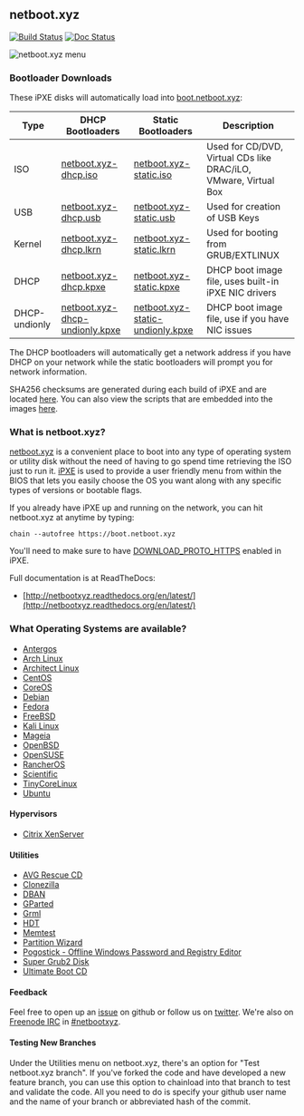 ## netboot.xyz

[![Build Status](https://travis-ci.org/antonym/netboot.xyz.svg?branch=master)](https://travis-ci.org/antonym/netboot.xyz) [![Doc Status](https://readthedocs.org/projects/netbootxyz/badge/?version=latest)](https://readthedocs.org/projects/netbootxyz)

![netboot.xyz menu](http://netbootxyz.readthedocs.org/en/latest/img/netboot.xyz.gif)

### Bootloader Downloads

These iPXE disks will automatically load into [boot.netboot.xyz](https://boot.netboot.xyz):

| Type | DHCP Bootloaders | Static Bootloaders | Description |
|------|------------------|--------------------|-------------|
|ISO| [netboot.xyz-dhcp.iso](https://boot.netboot.xyz/ipxe/netboot.xyz-dhcp.iso)| [netboot.xyz-static.iso](https://boot.netboot.xyz/ipxe/netboot.xyz-static.iso) | Used for CD/DVD, Virtual CDs like DRAC/iLO, VMware, Virtual Box|
|USB| [netboot.xyz-dhcp.usb](https://boot.netboot.xyz/ipxe/netboot.xyz-dhcp.usb) | [netboot.xyz-static.usb](https://boot.netboot.xyz/ipxe/netboot.xyz-static.usb) | Used for creation of USB Keys|
|Kernel| [netboot.xyz-dhcp.lkrn](https://boot.netboot.xyz/ipxe/netboot.xyz-dhcp.lkrn) | [netboot.xyz-static.lkrn](https://boot.netboot.xyz/ipxe/netboot.xyz-static.lkrn) | Used for booting from GRUB/EXTLINUX|
|DHCP| [netboot.xyz-dhcp.kpxe](https://boot.netboot.xyz/ipxe/netboot.xyz-dhcp.kpxe) | [netboot.xyz-static.kpxe](https://boot.netboot.xyz/ipxe/netboot.xyz-static.kpxe) | DHCP boot image file, uses built-in iPXE NIC drivers|
|DHCP-undionly|[netboot.xyz-dhcp-undionly.kpxe](https://boot.netboot.xyz/ipxe/netboot.xyz-dhcp-undionly.kpxe) | [netboot.xyz-static-undionly.kpxe](https://boot.netboot.xyz/ipxe/netboot.xyz-static-undionly.kpxe) | DHCP boot image file, use if you have NIC issues|

The DHCP bootloaders will automatically get a network address if you have DHCP on your network while the static bootloaders will prompt you for network information.

SHA256 checksums are generated during each build of iPXE and are located [here](https://boot.netboot.xyz/ipxe/netboot.xyz-sha256-checksums.txt).  You can also view the scripts that are embedded into the images [here](https://github.com/antonym/netboot.xyz/tree/master/ipxe/disks).

### What is netboot.xyz?

[netboot.xyz](http://www.netboot.xyz) is a convenient place to boot into any type of operating system or utility disk without the need of having to go spend time retrieving the ISO just to run it.  [iPXE](http://ipxe.org/) is used to provide a user friendly menu from within the BIOS that lets you easily choose the OS you want along with any specific types of versions or bootable flags.

If you already have iPXE up and running on the network, you can hit netboot.xyz at anytime by typing:

    chain --autofree https://boot.netboot.xyz

You'll need to make sure to have [DOWNLOAD_PROTO_HTTPS](https://github.com/ipxe/ipxe/blob/master/src/config/general.h#L56) enabled in iPXE.

Full documentation is at ReadTheDocs:
* [http://netbootxyz.readthedocs.org/en/latest/](http://netbootxyz.readthedocs.org/en/latest/)

### What Operating Systems are available?

* [Antergos](https://antergos.com)
* [Arch Linux](https://www.archlinux.org)
* [Architect Linux](http://sourceforge.net/projects/architect-linux)
* [CentOS](https://centos.org)
* [CoreOS](https://coreos.com/)
* [Debian](https://debian.org)
* [Fedora](https://fedoraproject.org)
* [FreeBSD](https://freebsd.org)
* [Kali Linux](https://www.kali.org)
* [Mageia](http://www.mageia.org)
* [OpenBSD](http://openbsd.org)
* [OpenSUSE](http://opensuse.org)
* [RancherOS](http://rancher.com/rancher-os/)
* [Scientific](http://scientificlinux.org)
* [TinyCoreLinux](http://distro.ibiblio.org/tinycorelinux/)
* [Ubuntu](http://www.ubuntu.com/)

#### Hypervisors

* [Citrix XenServer](http://xenserver.org)

#### Utilities

* [AVG Rescue CD](http://www.avg.com/us-en/avg-rescue-cd)
* [Clonezilla](http://www.clonezilla.org/)
* [DBAN](http://www.dban.org/)
* [GParted](http://gparted.org)
* [Grml](http://grml.org)
* [HDT](http://www.hdt-project.org/)
* [Memtest](http://www.memtest.org/)
* [Partition Wizard](http://www.partitionwizard.com)
* [Pogostick - Offline Windows Password and Registry Editor](http://pogostick.net/~pnh/ntpasswd)
* [Super Grub2 Disk](http://www.supergrubdisk.org)
* [Ultimate Boot CD](http://www.ultimatebootcd.com)

#### Feedback

Feel free to open up an [issue](https://github.com/antonym/netboot.xyz/issues) on github or follow us on [twitter](https://twitter.com/netbootxyz).  We're also on [Freenode IRC](http://freenode.net/) in [#netbootxyz](http://webchat.freenode.net/?channels=#netbootxyz). 

#### Testing New Branches

Under the Utilities menu on netboot.xyz, there's an option for "Test netboot.xyz branch".  If you've forked the code and have developed a new feature branch, you can use this option to chainload into that branch to test and validate the code.  All you need to do is specify your github user name and the name of your branch or abbreviated hash of the commit.
